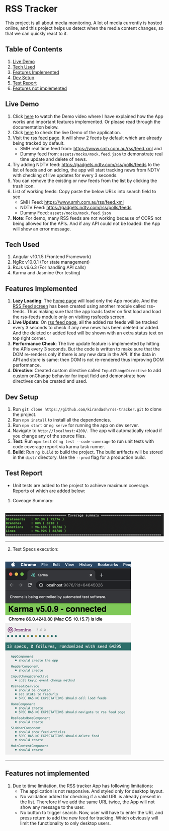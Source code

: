 # RSS Tracker

This project is all about media monitoring. A lot of media currently is hosted online, and this project helps us detect when the media content changes, so that we can quickly react to it.

## Table of Contents

1. [Live Demo](#live-demo)
2. [Tech Used](#tech-used)
3. [Features Implemented](#features-implemented)
4. [Dev Setup](#dev-setup)
5. [Test Report](#test-report)
6. [Features not implemented](#features-not-implemented)

## Live Demo

1. Click [here](https://youtu.be/zzkXnwZUDZE) to watch the Demo video where I have explained how the App works and important features implemented. Or please read through the documentation below.
2. Click [here](http://bgwebagency.in/projects/ui/rss-tracker/) to check the live Demo of the application.
3. Visit the [rss feed page](http://bgwebagency.in/projects/ui/rss-tracker/#/rss-feeds). It will show 2 feeds by default which are already being tracked by default.
    * SMH real time feed from: https://www.smh.com.au/rss/feed.xml and
    * Dummy feed from: `assets/mocks/mock.feed.json` to demonstrate real time update and delete of news.
4. Try adding NDTV feed: https://gadgets.ndtv.com/rss/polls/feeds to the list of feeds and on adding, the app will start tracking news from NDTV with checking of live updates for every 3 seconds.
5. You can remove the existing or new feeds from the list by clicking the trash icon.
6. List of working feeds: Copy paste the below URLs into search field to see
    * SMH Feed: https://www.smh.com.au/rss/feed.xml
    * NDTV Feed: https://gadgets.ndtv.com/rss/polls/feeds
    * Dummy Feed: `assets/mocks/mock.feed.json`
7. **Note**: For demo, many RSS feeds are not working because of CORS not being allowed for the APIs. And if any API could not be loaded: the App will show an error message.

## Tech Used

1. Angular v10.1.5 (Frontend Framework)
2. NgRx v10.0.1 (For state management)
3. RxJs v6.6.3 (For handling API calls)
4. Karma and Jasmine (For testing)

## Features Implemented

1. **Lazy Loading**: The [home page](http://bgwebagency.in/projects/ui/rss-tracker/) will load only the App module. And the [RSS Feed screen](http://bgwebagency.in/projects/ui/rss-tracker/#/rss-feeds) has been created using another module called rss-feeds. Thus making sure that the app loads faster on first load and load the rss-feeds module only on visiting rssfeeds screen.
2. **Live Update**: On [rss feed page](http://bgwebagency.in/projects/ui/rss-tracker/#/rss-feeds), all the added rss feeds will be tracked every 3 seconds to check if any new news has been deleted or added. And the deleted or added feed will be shown with an extra status text on top right corner.
3. **Performance Check**: The live update feature is implemented by hitting the APIs every 3 seconds. But the code is written to make sure that the DOM re-renders only if there is any new data in the API. If the data in API and store is same: then DOM is not re-rendered thus improving DOM performance.
4. **Directive**: Created custom directive called `InputChangeDirective` to add custom onChange behavior for input field and demonstrate how directives can be created and used.

## Dev Setup

1. Run `git clone https://github.com/kirandash/rss-tracker.git` to clone the project.
2. Run `npm install` to install all the dependencies.
3. Run `npm start` or `ng serve` for running the app on dev server. 
4. Navigate to `http://localhost:4200/`. The app will automatically reload if you change any of the source files.
5. **Test**: Run `npm test` or `ng test --code-coverage` to run unit tests with code coverage report via karma task runner.
6. **Build**: Run `ng build` to build the project. The build artifacts will be stored in the `dist/` directory. Use the `--prod` flag for a production build.

## Test Report

* Unit tests are added to the project to achieve maximum coverage. Reports of which are added below:
1. Coveage Summary:

<div align="left">
    <br/>
    <img src="src/assets/doc/coverage_report.png" alt="Test Report" width="571"/>
</div>
<hr/>

2. Test Specs execution:

<div align="left">
    <br/>
    <img src="src/assets/doc/report2.png" alt="Test Report" width="400"/>
</div>
<hr/>

## Features not implemented

1. Due to time limitation, the RSS tracker App has following limitations:
    * The application is not responsive. And styled only for desktop layout.
    * No validation added for checking if a valid URL is already present in the list. Therefore if we add the same URL twice, the App will not show any message to the user.
    * No button to trigger search. Now, user will have to enter the URL and press return to add the new feed for tracking. Which obviously will limit the functionality to only desktop users.
